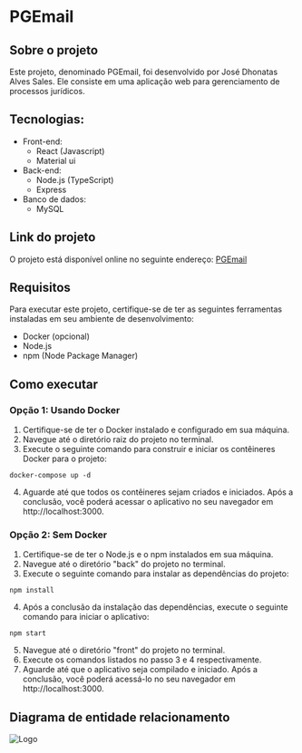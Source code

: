 # PGEmail

## Sobre o projeto
Este projeto, denominado PGEmail, foi desenvolvido por José Dhonatas Alves Sales. Ele consiste em uma aplicação web para gerenciamento de processos jurídicos.

## Tecnologias:
- Front-end:
  - React (Javascript)
  - Material ui
- Back-end:
  - Node.js (TypeScript)
  - Express
- Banco de dados:
  - MySQL  

## Link do projeto
O projeto está disponível online no seguinte endereço: [PGEmail](https://pge.josedhonatas.ninja)



## Requisitos
Para executar este projeto, certifique-se de ter as seguintes ferramentas instaladas em seu ambiente de desenvolvimento:

- Docker (opcional)
- Node.js
- npm (Node Package Manager)

## Como executar

### Opção 1: Usando Docker

1. Certifique-se de ter o Docker instalado e configurado em sua máquina.
2. Navegue até o diretório raiz do projeto no terminal.
3. Execute o seguinte comando para construir e iniciar os contêineres Docker para o projeto:
```shell script
docker-compose up -d
```
4. Aguarde até que todos os contêineres sejam criados e iniciados. Após a conclusão, você poderá acessar o aplicativo no seu navegador em http://localhost:3000.

### Opção 2: Sem Docker

1. Certifique-se de ter o Node.js e o npm instalados em sua máquina.
2. Navegue até o diretório "back" do projeto no terminal.
3. Execute o seguinte comando para instalar as dependências do projeto:
```shell script
npm install
```
4. Após a conclusão da instalação das dependências, execute o seguinte comando para iniciar o aplicativo:
```shell script
npm start
```
5. Navegue até o diretório "front" do projeto no terminal.
6. Execute os comandos listados no passo 3 e 4 respectivamente.
7. Aguarde até que o aplicativo seja compilado e iniciado. Após a conclusão, você poderá acessá-lo no seu navegador em http://localhost:3000.

## Diagrama de entidade relacionamento
![Logo](https://drive.google.com/uc?export=view&id=1GGziIrrbY5IHhsBQfB-ZlrM6_8Hd03_y)


